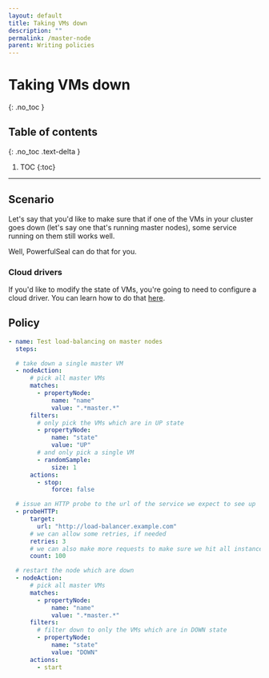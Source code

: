 ```yaml
---
layout: default
title: Taking VMs down
description: ""
permalink: /master-node
parent: Writing policies
---
```


# Taking VMs down
{: .no_toc }

## Table of contents
{: .no_toc .text-delta }

1. TOC
{:toc}

---

## Scenario

Let's say that you'd like to make sure that if one of the VMs in your cluster goes down (let's say one that's running master nodes), some service running on them still works well.

Well, PowerfulSeal can do that for you.

### Cloud drivers

If you'd like to modify the state of VMs, you're going to need to configure a cloud driver. You can learn how to do that [here](cloud-provider-requirements).

## Policy


```yaml
- name: Test load-balancing on master nodes
  steps:

  # take down a single master VM
  - nodeAction:
      # pick all master VMs
      matches:
        - propertyNode:
            name: "name"
            value: ".*master.*"
      filters:
        # only pick the VMs which are in UP state
        - propertyNode:
            name: "state"
            value: "UP"
        # and only pick a single VM
        - randomSample:
            size: 1
      actions:
        - stop:
            force: false

  # issue an HTTP probe to the url of the service we expect to see up
  - probeHTTP:
      target:
        url: "http://load-balancer.example.com"
      # we can allow some retries, if needed
      retries: 3
      # we can also make more requests to make sure we hit all instances
      count: 100

  # restart the node which are down
  - nodeAction:
      # pick all master VMs
      matches:
        - propertyNode:
            name: "name"
            value: ".*master.*"
      filters:
        # filter down to only the VMs which are in DOWN state
        - propertyNode:
            name: "state"
            value: "DOWN"
      actions:
        - start
```
